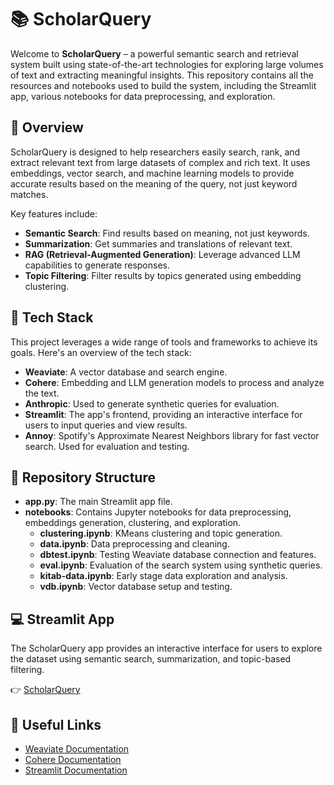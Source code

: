 # :books: ScholarQuery

Welcome to **ScholarQuery** – a powerful semantic search and retrieval system built using state-of-the-art technologies for exploring large volumes of text and extracting meaningful insights. This repository contains all the resources and notebooks used to build the system, including the Streamlit app, various notebooks for data preprocessing, and exploration.

## :rocket: Overview

ScholarQuery is designed to help researchers easily search, rank, and extract relevant text from large datasets of complex and rich text. It uses embeddings, vector search, and machine learning models to provide accurate results based on the meaning of the query, not just keyword matches.

Key features include:
- **Semantic Search**: Find results based on meaning, not just keywords.
- **Summarization**: Get summaries and translations of relevant text.
- **RAG (Retrieval-Augmented Generation)**: Leverage advanced LLM capabilities to generate responses.
- **Topic Filtering**: Filter results by topics generated using embedding clustering.

## :wrench: Tech Stack

This project leverages a wide range of tools and frameworks to achieve its goals. Here's an overview of the tech stack:
- **Weaviate**: A vector database and search engine.
- **Cohere**: Embedding and LLM generation models to process and analyze the text.
- **Anthropic**: Used to generate synthetic queries for evaluation.
- **Streamlit**: The app's frontend, providing an interactive interface for users to input queries and view results.
- **Annoy**: Spotify's Approximate Nearest Neighbors library for fast vector search. Used for evaluation and testing.

## :file_folder: Repository Structure

- **app.py**: The main Streamlit app file.
- **notebooks**: Contains Jupyter notebooks for data preprocessing, embeddings generation, clustering, and exploration.
  - **clustering.ipynb**: KMeans clustering and topic generation.
  - **data.ipynb**: Data preprocessing and cleaning.
  - **dbtest.ipynb**: Testing Weaviate database connection and features.
  - **eval.ipynb**: Evaluation of the search system using synthetic queries.
  - **kitab-data.ipynb**: Early stage data exploration and analysis.
  - **vdb.ipynb**: Vector database setup and testing.

## :computer: Streamlit App

The ScholarQuery app provides an interactive interface for users to explore the dataset using semantic search, summarization, and topic-based filtering.

:point_right: [ScholarQuery](scholarquery.streamlit.app)

## :link: Useful Links

- [Weaviate Documentation](https://weaviate.io/developers/weaviate)
- [Cohere Documentation](https://docs.cohere.com/)
- [Streamlit Documentation](https://docs.streamlit.io/)
